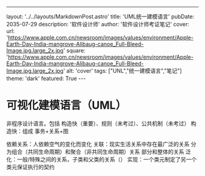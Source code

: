 ---
layout: '../../layouts/MarkdownPost.astro'
title: 'UML统一建模语言'
pubDate: 2035-07-29
description: '软件设计师'
author: '软件设计师考证笔记'
cover:
    url: 'https://www.apple.com.cn/newsroom/images/values/environment/Apple-Earth-Day-India-mangrove-Alibaug-canoe_Full-Bleed-Image.jpg.large_2x.jpg'
    square: 'https://www.apple.com.cn/newsroom/images/values/environment/Apple-Earth-Day-India-mangrove-Alibaug-canoe_Full-Bleed-Image.jpg.large_2x.jpg'
    alt: 'cover'
tags: ["UNL","统一建模语言","笔记"]
theme: 'dark'
featured: True
---　

# 可视化建模语言（UML）
非程序设计语言。包括 构造快（重要）、规则（未考过）、公共机制（未考过）
构造快：组成 事务+关系+图

依赖关系：人依赖空气的变化而变化
关联：现实生活关系中存在最广泛的关系  分为组合（共同生命周期）和聚合（非共同生命周期）关系 部分和整体的关系
泛化：一般/特殊之间的关系，子类和父类的关系（）
实现：一个类元制定了另一个类元保证执行的契约
